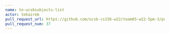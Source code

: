 ```yaml
---
name: te-ucsbsubjects-list
actor: tekaireb
pull_request_url: https://github.com/ucsb-cs156-w22/team03-w22-5pm-3/pull/37
pull_request_num: 37
---
```

